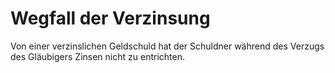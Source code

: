 # Wegfall der Verzinsung

Von einer verzinslichen Geldschuld hat der Schuldner während des Verzugs des Gläubigers Zinsen nicht zu entrichten.
